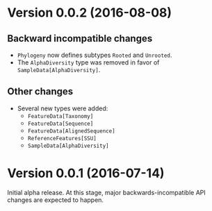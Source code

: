 # Version 0.0.2 (2016-08-08)

## Backward incompatible changes
* ``Phylogeny`` now defines subtypes ``Rooted`` and ``Unrooted``.
* The ``AlphaDiversity`` type was removed in favor of ``SampleData[AlphaDiversity]``.

## Other changes
* Several new types were added:
  * ``FeatureData[Taxonomy]``
  * ``FeatureData[Sequence]``
  * ``FeatureData[AlignedSequence]``
  * ``ReferenceFeatures[SSU]``
  * ``SampleData[AlphaDiversity]``

# Version 0.0.1 (2016-07-14)

Initial alpha release. At this stage, major backwards-incompatible API changes are expected to happen.
